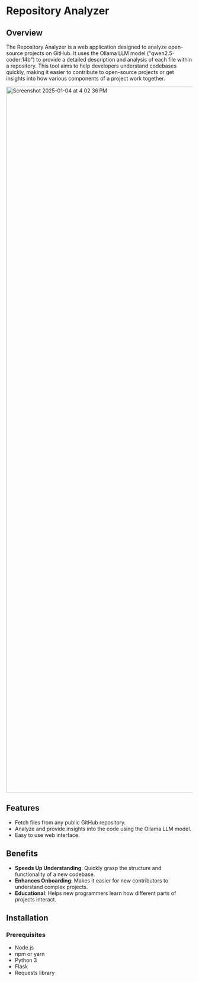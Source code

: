 # Repository Analyzer

## Overview
The Repository Analyzer is a web application designed to analyze open-source projects on GitHub. It uses the Ollama LLM model ("qwen2.5-coder:14b") to provide a detailed description and analysis of each file within a repository. 
This tool aims to help developers understand codebases quickly, making it easier to contribute to open-source projects or get insights into how various components of a project work together.

<img width="1907" alt="Screenshot 2025-01-04 at 4 02 36 PM" src="https://github.com/user-attachments/assets/444f0f90-c35b-459c-aa69-b815f8edb41f" />


## Features
- Fetch files from any public GitHub repository.
- Analyze and provide insights into the code using the Ollama LLM model.
- Easy to use web interface.

## Benefits
- **Speeds Up Understanding**: Quickly grasp the structure and functionality of a new codebase.
- **Enhances Onboarding**: Makes it easier for new contributors to understand complex projects.
- **Educational**: Helps new programmers learn how different parts of projects interact.

## Installation

### Prerequisites
- Node.js
- npm or yarn
- Python 3
- Flask
- Requests library
